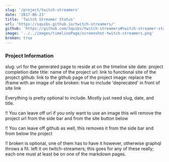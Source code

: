 ```yaml
---
slug: '/project/twitch-streamers'
date: '2017-06-23'
title: 'Twitch Streamer Status'
url: 'https://squibs.github.io/twitch-streamers/'
github: 'https://github.com/Squibs/twitch-streamers#twitch-streamer-status'
image: '../../images/timelinePage/screenshot-twitch-streamers.png'
broken: true
---
```


### Project Information

slug: url for the generated page to reside at on the timeline site
date: project completion date
title: name of the project
url: link to functional site of the project
github: link to the github page of the project
image: replace the iframe with an image of site
broken: true to include 'deprecated' in front of site link

Everything is pretty optional to include. Mostly just need slug, date, and title.

!! You can leave off url if you only want to use an image this will remove the project url from the side bar and from the site button below

!! You can leave off github as well, this removes it from the side bar and from below the project

!! broken is optional, one of them has to have it however, otherwise graphql throws a fit. left it on twitch-streamers; this goes for any of these really; each one must at least be on one of the markdown pages.
